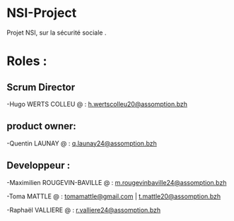 # NSI-Project
Projet NSI, sur la sécurité sociale . 

# Roles : 
## Scrum Director
-Hugo WERTS COLLEU
@ : h.wertscolleu20@assomption.bzh

## product owner:
-Quentin LAUNAY
@ : q.launay24@assomption.bzh

## Developpeur :
-Maximilien ROUGEVIN-BAVILLE
@ : m.rougevinbaville24@assomption.bzh

-Toma MATTLE
@ : tomamattle@gmail.com | t.mattle20@assomption.bzh

-Raphaël VALLIERE
@ : r.valliere24@assomption.bzh

